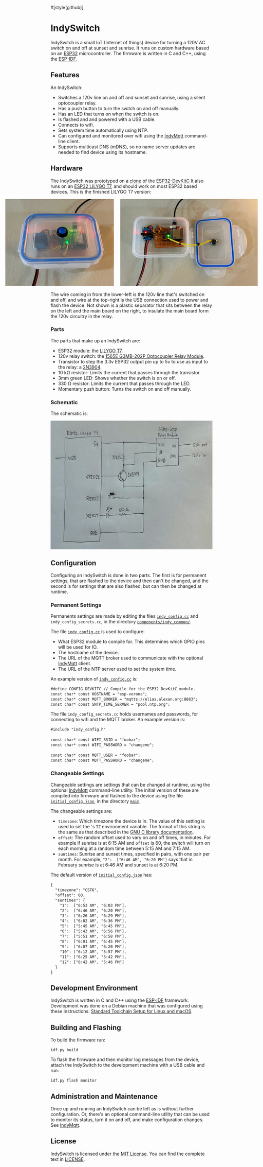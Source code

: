 #[style(github)]

# IndySwitch

IndySwitch is a small IoT (Internet of things) device for turning a 120V AC switch on
and off at sunset and sunrise. It runs on custom hardware based on an
[ESP32](https://en.wikipedia.org/wiki/ESP32) microcontroller. The firmware is
written in C and C++, using the
[ESP-IDF](https://docs.espressif.com/projects/esp-idf/en/latest/esp32/).

## Features

An IndySwitch:

* Switches a 120v line on and off and sunset and sunrise, using a silent optocoupler relay.
* Has a push button to turn the switch on and off manually.
* Has an LED that turns on when the switch is on.
* Is flashed and and powered with a USB cable.
* Connects to wifi.
* Sets system time automatically using NTP.
* Can configured and monitored over wifi using the [IndyMqtt](https://github.com/stalexan/indy-mqtt) command-line client.
* Supports multicast DNS (mDNS), so no name server updates are needed to find device using its hostname.

## Hardware

The IndySwitch was prototyped on a
[clone](https://www.aliexpress.us/item/2251832678407407.html) of the 
[ESP32-DevKitC](https://www.espressif.com/en/products/devkits/esp32-devkitc)
It also runs on an [ESP32 LILYGO T7](https://www.lilygo.cc/products/t7-mini32-v1-5), and should
work on most ESP32 based devices. This is the finished LILYGO T7 version:

<div style="display: flex; justify-content: center; align-items: center; margin-bottom: 18px;">
  <img height=270px style="margin-right: 20px;" src="./assets/indy-switch.231212a.jpg" alt="IndySwitch with case closed" /> 
  <img height=270px style="margin-left 20px;" src="./assets/indy-switch.231212b.jpg"  alt="IndySwitch with case open" /> 
</div>

The wire coming in from the lower-left is the 120v line that's switched on and
off, and wire at the top-right is the USB connection used to power and flash
the device.  Not shown is a plastic separator that sits between the relay on
the left and the main board on the right, to insulate the main board form the
120v circuitry in the relay.

### Parts

The parts that make up an IndySwitch are:

* ESP32 module: the [LILYGO T7](https://www.lilygo.cc/products/t7-mini32-v1-5).
* 120v relay switch: the [1565E G3MB-202P Optocoupler Relay Module](https://www.aliexpress.us/item/3256801435433225.html).
* Transistor to step the 3.3v ESP32 output pin up to 5v to use as input to the relay: a [2N3904](https://en.wikipedia.org/wiki/2N3904).
* 10 kΩ resistor: Limits the current that passes through the transistor.
* 3mm green LED: Shows whether the switch is on or off.
* 330 Ω resistor: Limits the current that passes through the LED.
* Momentary push button: Turns the switch on and off manually.

### Schematic

The schematic is:

<div style="display: flex; justify-content: center; align-items: center; margin-bottom: 18px;">
  <img height=400px src="./assets/indy-switch-schematic.240103b.jpg" alt="IndySwitch schematic" /> 
</div>

## Configuration

Configuring an IndySwitch is done in two parts. The first is for permanent
settings, that are flashed to the device and then can't be changed, and the
second is for settings that are also flashed, but can then be changed at
runtime.

### Permanent Settings

Permanents settings are made
by editing the files [`indy_config.cc`](components/indy_common/indy_config.cc)
and `indy_config_secrets.cc`, in the directory
[`components/indy_common/`](components/indy_common).

The file [`indy_config.cc`](components/indy_common/indy_config.cc) is used to configure:

* What ESP32 module to compile for. This determines which GPIO pins will be used for IO.
* The hostname of the device.
* The URL of the MQTT broker used to communicate with the optional
  [IndyMqtt](https://github.com/stalexan/indy-mqtt) client.
* The URL of the NTP server used to set the system time.

An example version of [`indy_config.cc`](components/indy_common/indy_config.cc) is:

```
#define CONFIG_DEVKITC // Compile for the ESP32 DevKitC module.
const char* const HOSTNAME = "esp-vorona";
const char* const MQTT_BROKER = "mqtts://elias.alexan.org:8883";
const char* const SNTP_TIME_SERVER = "pool.ntp.org";
```

The file `indy_config_secrets.cc` holds usernames and passwords, for connecting
to wifi and the MQTT broker. An example version is:

```
#include "indy_config.h"

const char* const WIFI_SSID = "foobar";
const char* const WIFI_PASSWORD = "changeme";

const char* const MQTT_USER = "foobar";
const char* const MQTT_PASSWORD = "changeme";
```

### Changeable Settings

Changeable settings are settings that can be changed at runtime, using the
optional [IndyMqtt](https://github.com/stalexan/indy-mqtt) command-line
utility. The initial version of these are compiled into firmware and flashed to
the device using the file [`initial_config.json`](main/initial_config.json), in
the directory [`main`](main). 

The changeable settings are:

* `timezone`: Which timezone the device is in. The value of this setting is
  used to set the 's `TZ` environment variable. The format of this string is
  the same as that described in the
  [GNU C library documentation](https://www.gnu.org/software/libc/manual/html_node/TZ-Variable.html).
* `offset`: The random offset used to vary on and off times, in minutes. For
  example if sunrise is at 6:15 AM and `offset` is 60, the switch will turn on
  each morning at a random time between 5:15 AM and 7:15 AM.
* `suntimes`: Sunrise and sunset times, specified in pairs, with one pair per month. For example, 
  `"2":  ["6:46 AM", "6:20 PM"]` says that in February sunrise is at 6:46 AM and sunset is at 6:20 PM.

The default version of [`initial_config.json`](main/initial_config.json) has:

```
{
  "timezone": "CST6",
  "offset": 60,
  "suntimes": {
    "1":  ["6:53 AM", "6:03 PM"],
    "2":  ["6:46 AM", "6:20 PM"],
    "3":  ["6:26 AM", "6:29 PM"],
    "4":  ["6:02 AM", "6:36 PM"],
    "5":  ["5:45 AM", "6:45 PM"],
    "6":  ["5:43 AM", "6:56 PM"],
    "7":  ["5:51 AM", "6:58 PM"],
    "8":  ["6:01 AM", "6:45 PM"],
    "9":  ["6:07 AM", "6:20 PM"],
    "10": ["6:12 AM", "5:57 PM"],
    "11": ["6:25 AM", "5:42 PM"],
    "12": ["6:42 AM", "5:46 PM"]
  }
}
```

## Development Environment

IndySwitch is written in C and C++ using the
[ESP-IDF](https://docs.espressif.com/projects/esp-idf/en/latest/esp32/) framework.
Development was done on a Debian machine that was configured using these instructions:
[Standard Toolchain Setup for Linux and macOS](https://docs.espressif.com/projects/esp-idf/en/latest/esp32/get-started/linux-macos-setup.html).

## Building and Flashing

To build the firmware run:

```
idf.py build
```

To flash the firmware and then monitor log messages from the device, attach the
IndySwitch to the development machine with a USB cable and run:

```
idf.py flash monitor
```

## Administration and Maintenance

Once up and running an IndySwitch can be left as is without further
configuration. Or, there's an optional command-line utility that can be used to
monitor its status, turn it on and off, and make configuration changes. See
[IndyMqtt](https://github.com/stalexan/indy-mqtt).

## License

IndySwitch is licensed under the [MIT License](https://spdx.org/licenses/MIT.html).
You can find the complete text in [LICENSE](LICENSE).
